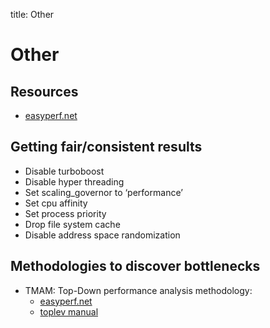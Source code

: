 title: Other

# **Other**

## **Resources**

* [easyperf.net](https://easyperf.net/)


## **Getting fair/consistent results**

* Disable turboboost
* Disable hyper threading
* Set scaling_governor to ‘performance’
* Set cpu affinity
* Set process priority
* Drop file system cache
* Disable address space randomization


## **Methodologies to discover bottlenecks**

* TMAM: Top-Down performance analysis methodology:
    * [easyperf.net](https://easyperf.net/blog/2019/02/09/Top-Down-performance-analysis-methodology)
    * [toplev manual](https://github.com/andikleen/pmu-tools/wiki/toplev-manual)
